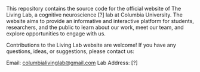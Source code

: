 This repository contains the source code for the official website of The Living Lab, a cognitive neuroscience [?] lab at Columbia University. 
The website aims to provide an informative and interactive platform for students, researchers, and the public to learn about our work, meet our team, and explore opportunities to engage with us.

Contributions to the Living Lab website are welcome! If you have any questions, ideas, or suggestions, please contact us:

Email: columbialivinglab@gmail.com
Lab Address: [?]
